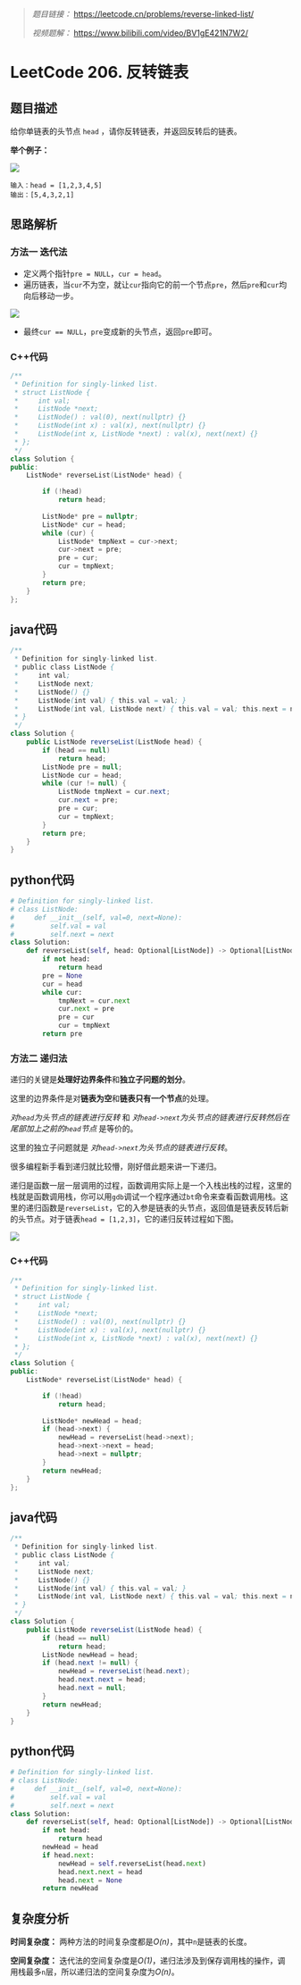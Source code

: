 > *题目链接：* https://leetcode.cn/problems/reverse-linked-list/
>
> *视频题解：* https://www.bilibili.com/video/BV1gE421N7W2/

# LeetCode 206. 反转链表

## 题目描述

给你单链表的头节点 `head` ，请你反转链表，并返回反转后的链表。

**举个例子：**

![](https://gitee.com/ldtech007/picture/raw/master/pic/lc-0206-01.png)

```
输入：head = [1,2,3,4,5]
输出：[5,4,3,2,1]
```

## 思路解析

### 方法一 迭代法

* 定义两个指针`pre = NULL`，`cur = head`。
* 遍历链表，当`cur`不为空，就让`cur`指向它的前一个节点`pre`，然后`pre`和`cur`均向后移动一步。

![](https://gitee.com/ldtech007/picture/raw/master/pic/lc-0206-02.png)

* 最终`cur == NULL`，`pre`变成新的头节点，返回`pre`即可。

### C++代码

```cpp
/**
 * Definition for singly-linked list.
 * struct ListNode {
 *     int val;
 *     ListNode *next;
 *     ListNode() : val(0), next(nullptr) {}
 *     ListNode(int x) : val(x), next(nullptr) {}
 *     ListNode(int x, ListNode *next) : val(x), next(next) {}
 * };
 */
class Solution {
public:
    ListNode* reverseList(ListNode* head) {

        if (!head)
            return head;
        
        ListNode* pre = nullptr;
        ListNode* cur = head;
        while (cur) {
            ListNode* tmpNext = cur->next;
            cur->next = pre;
            pre = cur;
            cur = tmpNext;
        }
        return pre;
    }
};
```

## java代码

```java
/**
 * Definition for singly-linked list.
 * public class ListNode {
 *     int val;
 *     ListNode next;
 *     ListNode() {}
 *     ListNode(int val) { this.val = val; }
 *     ListNode(int val, ListNode next) { this.val = val; this.next = next; }
 * }
 */
class Solution {
    public ListNode reverseList(ListNode head) {
        if (head == null)
            return head;
        ListNode pre = null;
        ListNode cur = head;
        while (cur != null) {
            ListNode tmpNext = cur.next;
            cur.next = pre;
            pre = cur;
            cur = tmpNext;
        }
        return pre;
    }
}
```

## python代码

```python
# Definition for singly-linked list.
# class ListNode:
#     def __init__(self, val=0, next=None):
#         self.val = val
#         self.next = next
class Solution:
    def reverseList(self, head: Optional[ListNode]) -> Optional[ListNode]:
        if not head:
            return head
        pre = None
        cur = head
        while cur:
            tmpNext = cur.next
            cur.next = pre
            pre = cur
            cur = tmpNext
        return pre
```


### 方法二 递归法

递归的关键是**处理好边界条件**和**独立子问题的划分**。

这里的边界条件是对**链表为空**和**链表只有一个节点**的处理。

*对`head`为头节点的链表进行反转* 和 *对`head->next`为头节点的链表进行反转然后在尾部加上之前的`head`节点* 是等价的。 

这里的独立子问题就是 *对`head->next`为头节点的链表进行反转*。

很多编程新手看到递归就比较懵，刚好借此题来讲一下递归。

递归是函数一层一层调用的过程，函数调用实际上是一个入栈出栈的过程，这里的栈就是函数调用栈，你可以用`gdb`调试一个程序通过`bt`命令来查看函数调用栈。这里的递归函数是`reverseList`，它的入参是链表的头节点，返回值是链表反转后新的头节点。对于链表`head = [1,2,3]`，它的递归反转过程如下图。

![](https://gitee.com/ldtech007/picture/raw/master/pic/lc-0206-03.png)

### C++代码

```cpp
/**
 * Definition for singly-linked list.
 * struct ListNode {
 *     int val;
 *     ListNode *next;
 *     ListNode() : val(0), next(nullptr) {}
 *     ListNode(int x) : val(x), next(nullptr) {}
 *     ListNode(int x, ListNode *next) : val(x), next(next) {}
 * };
 */
class Solution {
public:
    ListNode* reverseList(ListNode* head) {

        if (!head)
            return head;
        
        ListNode* newHead = head;
        if (head->next) {
            newHead = reverseList(head->next);
            head->next->next = head;
            head->next = nullptr;
        }
        return newHead;
    }
};
```
## java代码

```java
/**
 * Definition for singly-linked list.
 * public class ListNode {
 *     int val;
 *     ListNode next;
 *     ListNode() {}
 *     ListNode(int val) { this.val = val; }
 *     ListNode(int val, ListNode next) { this.val = val; this.next = next; }
 * }
 */
class Solution {
    public ListNode reverseList(ListNode head) {
        if (head == null)
            return head;
        ListNode newHead = head;
        if (head.next != null) {
            newHead = reverseList(head.next);
            head.next.next = head;
            head.next = null;
        }
        return newHead;
    }
}
```

## python代码

```python
# Definition for singly-linked list.
# class ListNode:
#     def __init__(self, val=0, next=None):
#         self.val = val
#         self.next = next
class Solution:
    def reverseList(self, head: Optional[ListNode]) -> Optional[ListNode]:
        if not head:
            return head 
        newHead = head
        if head.next:
            newHead = self.reverseList(head.next)
            head.next.next = head
            head.next = None
        return newHead
```

## 复杂度分析

**时间复杂度：** 两种方法的时间复杂度都是*O(n)*，其中`n`是链表的长度。

**空间复杂度：** 迭代法的空间复杂度是*O(1)*，递归法涉及到保存调用栈的操作，调用栈最多`n`层，所以递归法的空间复杂度为*O(n)*。
